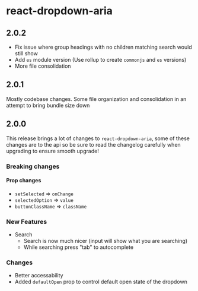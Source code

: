 # react-dropdown-aria

## 2.0.2
- Fix issue where group headings with no children matching search would still show
- Add `es` module version (Use rollup to create `commonjs` and `es` versions)
- More file consolidation

## 2.0.1
Mostly codebase changes. Some file organization and consolidation in an attempt to bring bundle size down

## 2.0.0
This release brings a lot of changes to `react-dropdown-aria`, some of these changes are to the api so be sure to read the changelog carefully when upgrading to ensure smooth upgrade!
### Breaking changes
#### Prop changes
- `setSelected` => `onChange`
- `selectedOption` => `value`
- `buttonClassName` => `className`

### New Features
- Search
  - Search is now much nicer (input will show what you are searching)
  - While searching press "tab" to autocomplete


### Changes
- Better accessability
- Added `defaultOpen` prop to control default open state of the dropdown
